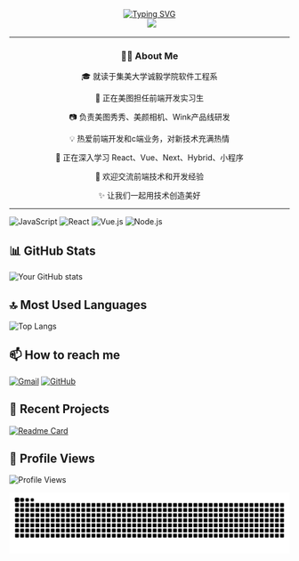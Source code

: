 <div align="center">
    <a href="https://git.io/typing-svg">
        <img src="https://readme-typing-svg.herokuapp.com?font=Fira+Code&size=40&pause=1000&center=true&vCenter=true&width=870&height=100&lines=Hello+World!+%F0%9F%91%8B+I'm+%E5%B0%8F%E5%BA%84zzz;A+Frontend+Developer+%26+Tech+Enthusiast+%F0%9F%8C%9F" alt="Typing SVG" />
    </a>
</div>

<div align="center">
    <img src="https://img.shields.io/badge/dynamic/json?logoColor=fff&logo=bilibili&color=000&labelColor=ff69b4&label=Bilibili&query=%24.data.totalSubs&suffix=%20Fans&url=https%3A%2F%2Fapi.spencerwoo.com%2Fsubstats%2F%3Fsource%3Dbilibili%26queryKey%3D你的B站ID" alt="">
    <img src="https://img.shields.io/badge/dynamic/json?logoColor=fff&logo=Github&color=000&labelColor=666&label=Github&query=%24.data.totalSubs&suffix=%20followers&url=https%3A%2F%2Fapi.spencerwoo.com%2Fsubstats%2F%3Fsource%3Dgithub%26queryKey%3DJiMei-University-Zhuang" alt="">
    <img src="https://komarev.com/ghpvc/?username=JiMei-University-Zhuang&&style=flat-square">
</div>

<hr>

<div align="center">

<h3>👨‍💻 About Me</h3>
<p>🎓 就读于集美大学诚毅学院软件工程系</p>
<p>💼 正在美图担任前端开发实习生</p>
<p>📷 负责美图秀秀、美颜相机、Wink产品线研发</p>
<p>💡 热爱前端开发和c端业务，对新技术充满热情</p>
<p>🌱 正在深入学习 React、Vue、Next、Hybrid、小程序</p>
<p>💬 欢迎交流前端技术和开发经验</p>
<p>✨ 让我们一起用技术创造美好</p>
<hr>

</div>

![JavaScript](https://img.shields.io/badge/-JavaScript-F7DF1E?style=flat-square&logo=javascript&logoColor=black)
![React](https://img.shields.io/badge/-React-61DAFB?style=flat-square&logo=react&logoColor=black)
![Vue.js](https://img.shields.io/badge/-Vue.js-4FC08D?style=flat-square&logo=vue.js&logoColor=white)
![Node.js](https://img.shields.io/badge/-Node.js-339933?style=flat-square&logo=node.js&logoColor=white)

## 📊 GitHub Stats

![Your GitHub stats](https://github-readme-stats.vercel.app/api?username=你的用户名&show_icons=true&theme=radical)

## 🔝 Most Used Languages

![Top Langs](https://github-readme-stats.vercel.app/api/top-langs/?username=你的用户名&layout=compact&theme=radical)

## 📫 How to reach me

[![Gmail](https://img.shields.io/badge/-Gmail-D14836?style=flat-square&logo=gmail&logoColor=white)](mailto:你的邮箱)
[![GitHub](https://img.shields.io/badge/-GitHub-181717?style=flat-square&logo=github)](https://github.com/你的用户名)

## 🎯 Recent Projects

[![Readme Card](https://github-readme-stats.vercel.app/api/pin/?username=你的用户名&repo=项目名称)](https://github.com/你的用户名/项目名称)

## 🌟 Profile Views

![Profile Views](https://komarev.com/ghpvc/?username=你的用户名&color=brightgreen)

<!-- 添加一个有趣的 snake 贪吃蛇动画 -->

![Snake animation](https://github.com/JiMei-University-Zhuang/JiMei-University-Zhuang/blob/output/github-contribution-grid-snake.svg)
